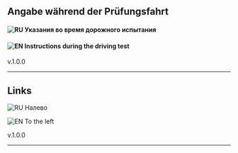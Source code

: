 ## Angabe während der Prüfungsfahrt

#### ![RU](https://raw.githubusercontent.com/madebybowtie/FlagKit/master/Assets/PNG/RU.png "Russian Language") Указания во время дорожного испытания

#### ![EN](https://raw.githubusercontent.com/madebybowtie/FlagKit/master/Assets/PNG/GB.png "English Language") Instructions during the driving test

v.1.0.0

___

## Links

![RU](https://raw.githubusercontent.com/madebybowtie/FlagKit/master/Assets/PNG/RU.png "Russian Language") Налево

![EN](https://raw.githubusercontent.com/madebybowtie/FlagKit/master/Assets/PNG/GB.png "English Language") To the left

v.1.0.0

___


































